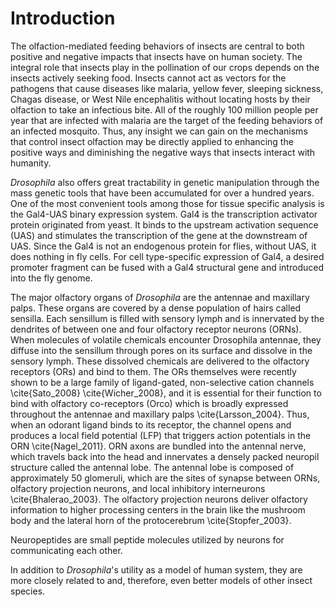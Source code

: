# Introduction

The olfaction-mediated feeding behaviors of insects are central to both positive and negative impacts that insects have on human society. The integral role that insects play in the pollination of our crops depends on the insects actively seeking food. Insects cannot act as vectors for the pathogens that cause diseases like malaria, yellow fever, sleeping sickness, Chagas disease, or West Nile encephalitis without locating hosts by their olfaction to take an infectious bite. All of the roughly 100 million people per year that are infected with malaria are the target of the feeding behaviors of an infected mosquito. Thus, any insight we can gain on the mechanisms that control insect olfaction may be directly applied to enhancing the positive ways and diminishing the negative ways that insects interact with humanity.

_Drosophila_ also offers great tractability in genetic manipulation through the mass genetic tools that have been accumulated for over a hundred years. One of the most convenient tools among those for tissue specific analysis is the Gal4-UAS binary expression system. Gal4 is the transcription activator protein originated from yeast. It binds to the upstream activation sequence (UAS) and stimulates the transcription of the gene at the downstream of UAS. Since the Gal4 is not an endogenous protein for flies, without UAS, it does nothing in fly cells. For cell type-specific expression of Gal4, a desired promoter fragment can be fused with a Gal4 structural gene and introduced into the fly genome.

The major olfactory organs of _Drosophila_ are the antennae and maxillary palps. These organs are covered by a dense population of hairs called sensilla. Each sensillum is filled with sensory lymph and is innervated by the dendrites of between one and four olfactory receptor neurons (ORNs). When molecules of volatile chemicals encounter Drosophila antennae, they diffuse into the sensillum through pores on its surface and dissolve in the sensory lymph. These dissolved chemicals are delivered to the olfactory receptors (ORs) and bind to them. The ORs themselves were recently shown to be a large family of ligand-gated, non-selective cation channels \cite{Sato_2008} \cite{Wicher_2008}, and it is essential for their function to bind with olfactory co-receptors (Orco) which is broadly expressed throughout the antennae and maxillary palps \cite{Larsson_2004}. Thus, when an odorant ligand binds to its receptor, the channel opens and produces a local field potential (LFP) that triggers action potentials in the ORN \cite{Nagel_2011}. ORN axons are bundled into the antennal nerve, which travels back into the head and innervates a densely packed neuropil structure called the antennal lobe. The antennal lobe is composed of approximately 50 glomeruli, which are the sites of synapse between ORNs, olfactory projection neurons, and local inhibitory interneurons \cite{Bhalerao_2003}. The olfactory projection neurons deliver olfactory information to higher processing centers in the brain like the mushroom body and the lateral horn of the protocerebrum \cite{Stopfer_2003}.

Neuropeptides are small peptide molecules utilized by neurons for communicating each other.


In addition to _Drosophila_'s utility as a model of human system, they are more closely related to and, therefore, even better models of other insect species. 